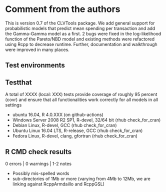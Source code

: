 # Comment from the authors
This is version 0.7 of the CLVTools package. We add general support for probabilistic models that predict mean spending per transaction and add the Gamma-Gamma model as a first. 2 bugs were fixed in the log-likelihood function of the Pareto/NBD model and existing methods were refactored using Rcpp to decrease runtime.
Further, documentation and walkthrough were improved in many places.



## Test environments

## Testthat
A total of XXXX (local: XXX) tests provide coverage of roughly 95 percent (covr) and ensure that all functionalities work correctly for all models in all settings
* ubuntu 16.04, R 4.0.XXX (on github-actions)
* Windows Server 2008 R2 SP1, R-devel, 32/64 bit (rhub check_for_cran)
* Debian Linux, R-devel, GCC  (rhub check_for_cran)
* Ubuntu Linux 16.04 LTS, R-release, GCC (rhub check_for_cran)
* Fedora Linux, R-devel, clang, gfortran (rhub check_for_cran)

## R CMD check results
0 errors | 0 warnings | 1-2 notes
* Possibly mis-spelled words
* sub-directories of 1Mb or more (varying from 4Mb to 12Mb, we are linking against RcppArmdaillo and RcppGSL) 
